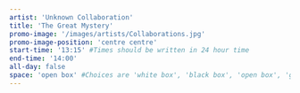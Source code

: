 ```yaml
---
artist: 'Unknown Collaboration'
title: 'The Great Mystery'
promo-image: '/images/artists/Collaborations.jpg'
promo-image-position: 'centre centre'
start-time: '13:15' #Times should be written in 24 hour time
end-time: '14:00'
all-day: false
space: 'open box' #Choices are 'white box', 'black box', 'open box', 'grounds'
---
```

<!-- Description -->


<!-- Bio -->
